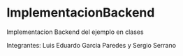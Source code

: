 # ImplementacionBackend
Implementacion Backend del ejemplo en clases

Integrantes: Luis Eduardo Garcia Paredes y Sergio Serrano 
